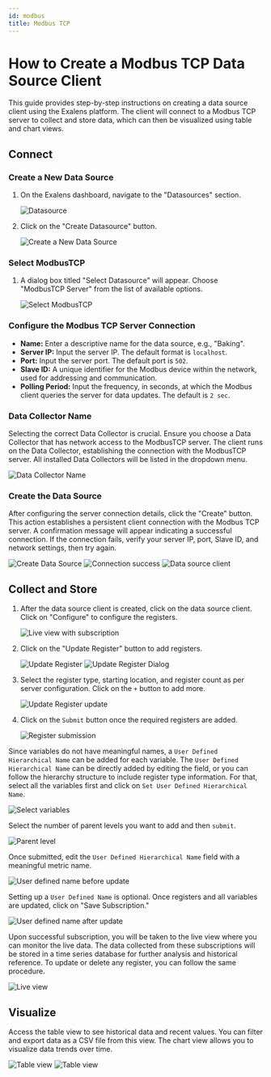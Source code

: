```yaml
---
id: modbus
title: Modbus TCP
---
```

# How to Create a Modbus TCP Data Source Client

This guide provides step-by-step instructions on creating a data source client using the Exalens platform. The client will connect to a Modbus TCP server to collect and store data, which can then be visualized using table and chart views.

## Connect

### Create a New Data Source

1. On the Exalens dashboard, navigate to the "Datasources" section.

   ![Datasource](opcua_img/1.png)

2. Click on the "Create Datasource" button.

   ![Create a New Data Source](opcua_img/2.png)

### Select ModbusTCP

1. A dialog box titled "Select Datasource" will appear. Choose "ModbusTCP Server" from the list of available options.

   ![Select ModbusTCP](opcua_img/3.png)

### Configure the Modbus TCP Server Connection

- **Name:** Enter a descriptive name for the data source, e.g., "Baking".
- **Server IP:** Input the server IP. The default format is `localhost`.
- **Port:** Input the server port. The default port is `502`.
- **Slave ID:** A unique identifier for the Modbus device within the network, used for addressing and communication.
- **Polling Period:** Input the frequency, in seconds, at which the Modbus client queries the server for data updates. The default is `2 sec`.

### Data Collector Name

Selecting the correct Data Collector is crucial. Ensure you choose a Data Collector that has network access to the ModbusTCP server. The client runs on the Data Collector, establishing the connection with the ModbusTCP server. All installed Data Collectors will be listed in the dropdown menu.

   ![Data Collector Name](opcua_img/7.png)

### Create the Data Source

After configuring the server connection details, click the "Create" button. This action establishes a persistent client connection with the Modbus TCP server. A confirmation message will appear indicating a successful connection. If the connection fails, verify your server IP, port, Slave ID, and network settings, then try again.

   ![Create Data Source](modbus_img/1.png)
   ![Connection success](modbus_img/4.png)
   ![Data source client](modbus_img/5.png)

## Collect and Store

1. After the data source client is created, click on the data source client. Click on "Configure" to configure the registers.

   ![Live view with subscription](modbus_img/6.png)

2. Click on the "Update Register" button to add registers.

   ![Update Register](modbus_img/7.png)
   ![Update Register Dialog](modbus_img/8.png)

3. Select the register type, starting location, and register count as per server configuration. Click on the `+` button to add more.

   ![Update Register update](modbus_img/9.png)

4. Click on the `Submit` button once the required registers are added.

   ![Register submission](modbus_img/10.png)

Since variables do not have meaningful names, a `User Defined Hierarchical Name` can be added for each variable. The `User Defined Hierarchical Name` can be directly added by editing the field, or you can follow the hierarchy structure to include register type information. For that, select all the variables first and click on `Set User Defined Hierarchical Name`.

   ![Select variables](modbus_img/11.png)

Select the number of parent levels you want to add and then `submit`.

   ![Parent level](modbus_img/12.png)

Once submitted, edit the `User Defined Hierarchical Name` field with a meaningful metric name.

   ![User defined name before update](modbus_img/13.png)

Setting up a `User Defined Name` is optional. Once registers and all variables are updated, click on "Save Subscription."

   ![User defined name after update](modbus_img/14.png)

Upon successful subscription, you will be taken to the live view where you can monitor the live data. The data collected from these subscriptions will be stored in a time series database for further analysis and historical reference. To update or delete any register, you can follow the same procedure.

   ![Live view](modbus_img/15.png)

## Visualize

Access the table view to see historical data and recent values. You can filter and export data as a CSV file from this view. The chart view allows you to visualize data trends over time.

   ![Table view](modbus_img/16.png)
   ![Table view](modbus_img/17.png)
